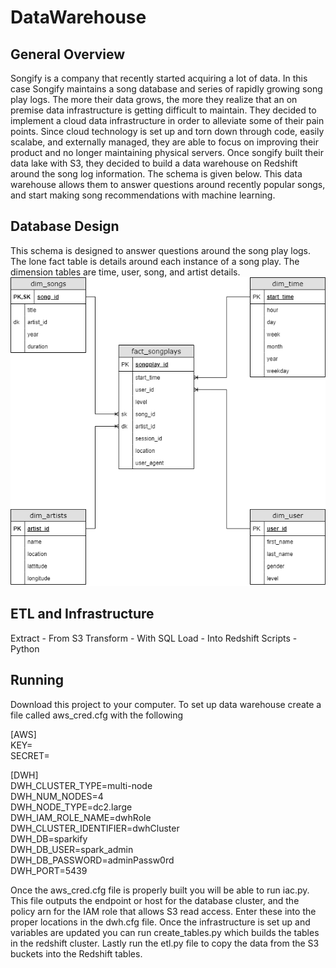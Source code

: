 # DataWarehouse
## General Overview
Songify is a company that recently started acquiring a lot of data. In this case Songify maintains a song database and series of rapidly growing song play logs. The more their data grows, the more they realize that an on premise data infrastructure is getting difficult to maintain. They decided to implement a cloud data infrastructure in order to alleviate some of their pain points. Since cloud technology is set up and torn down through code, easily scalabe, and externally managed, they are able to focus on improving their product and no longer maintaining physical servers. Once songify built their data lake with S3, they decided to build a data warehouse on Redshift around the song log information. The schema is given below. This data warehouse allows them to answer questions around recently popular songs, and start making song recommendations with machine learning.

## Database Design
This schema is designed to answer questions around the song play logs. The lone fact table is details around each instance of a song play. The dimension tables are time, user, song, and artist details.
![schema](./Images/data_model.png)

## ETL and Infrastructure
Extract - From S3
Transform - With SQL
Load - Into Redshift
Scripts - Python

## Running
Download this project to your computer. To set up data warehouse create a file called aws_cred.cfg with the following


[AWS]<br />
KEY=<br />
SECRET=<br />

[DWH]<br />
DWH_CLUSTER_TYPE=multi-node<br />
DWH_NUM_NODES=4<br />
DWH_NODE_TYPE=dc2.large<br />
DWH_IAM_ROLE_NAME=dwhRole<br />
DWH_CLUSTER_IDENTIFIER=dwhCluster<br />
DWH_DB=sparkify<br />
DWH_DB_USER=spark_admin<br />
DWH_DB_PASSWORD=adminPassw0rd<br />
DWH_PORT=5439


Once the aws_cred.cfg file is properly built you will be able to run iac.py. This file outputs the endpoint or host for the database cluster, and the policy arn for the IAM role that allows S3 read access. Enter these into the proper locations in the dwh.cfg file. Once the infrastructure is set up and variables are updated you can run create_tables.py which builds the tables in the redshift cluster. Lastly run the etl.py file to copy the data from the S3 buckets into the Redshift tables.